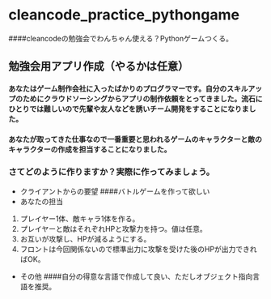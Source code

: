 # cleancode_practice_pythongame
####cleancodeの勉強会でわんちゃん使える？Pythonゲームつくる。

## 勉強会用アプリ作成（やるかは任意）
#### あなたはゲーム制作会社に入ったばかりのプログラマーです。自分のスキルアップのためにクラウドソーシングからアプリの制作依頼をとってきました。流石にひとりでは難しいので先輩や友人などを誘いチーム開発をすることになりました。
#### あなたが取ってきた仕事なので一番重要と思われるゲームのキャラクターと敵のキャラクターの作成を担当することになりました。
### さてどのように作りますか？実際に作ってみましょう。
- クライアントからの要望
####バトルゲームを作って欲しい
- あなたの担当
1. プレイヤー1体、敵キャラ1体を作る。
2. プレイヤーと敵はそれぞれHPと攻撃力を持つ。値は任意。
3. お互いが攻撃し、HPが減るようにする。
4. フロントは今回関係ないので標準出力に攻撃を受けた後のHPが出力できればOK。
- その他
####自分の得意な言語で作成して良い、ただしオブジェクト指向言語を推奨。

